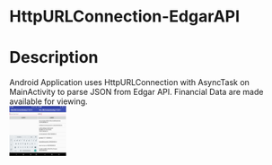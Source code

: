 # HttpURLConnection-EdgarAPI

<h1>Description</h1>
Android Application uses HttpURLConnection with AsyncTask on MainActivity to parse JSON from Edgar API.
Financial Data are made available for viewing.

<div style="width:20%"><img src="HttpURLConnection_screenshot.jpg"></div>
